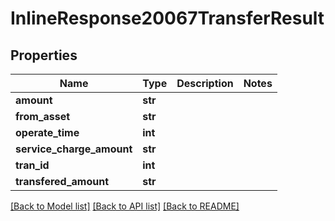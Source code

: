 # InlineResponse20067TransferResult

## Properties
Name | Type | Description | Notes
------------ | ------------- | ------------- | -------------
**amount** | **str** |  | 
**from_asset** | **str** |  | 
**operate_time** | **int** |  | 
**service_charge_amount** | **str** |  | 
**tran_id** | **int** |  | 
**transfered_amount** | **str** |  | 

[[Back to Model list]](../README.md#documentation-for-models) [[Back to API list]](../README.md#documentation-for-api-endpoints) [[Back to README]](../README.md)

